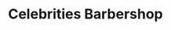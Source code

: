 ---
title: "Celebrities Barbershop"
url: /vancouver/celebrities-barbershop-robson-street/
shop: Friseur
---